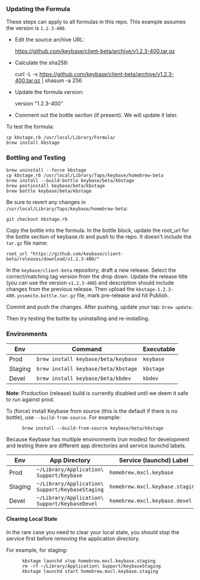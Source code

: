 ### Updating the Formula

These steps can apply to all formulas in this repo.
This example assumes the version is `1.2.3-400`.

- Edit the source archive URL:

    https://github.com/keybase/client-beta/archive/v1.2.3-400.tar.gz

- Calculate the sha256:

    curl -L -s https://github.com/keybase/client-beta/archive/v1.2.3-400.tar.gz | shasum -a 256

- Update the formula version:

    version "1.2.3-400"

- Comment out the bottle section (if present). We will update it later.

To test the formula:

    cp kbstage.rb /usr/local/Library/Formula/
    brew install kbstage

### Bottling and Testing

    brew uninstall --force kbstage
    cp kbstage.rb /usr/local/Library/Taps/keybase/homebrew-beta
    brew install --build-bottle keybase/beta/kbstage
    brew postinstall keybase/beta/kbstage
    brew bottle keybase/beta/kbstage

Be sure to revert any changes in `/usr/local/Library/Taps/keybase/homebrew-beta`:

    git checkout kbstage.rb

Copy the bottle into the formula. In the bottle block, update the root_url for the bottle section of keybase.rb and push to the repo. It doesn't include the `tar.gz` file name:

    root_url "https://github.com/keybase/client-beta/releases/download/v1.2.3-400/"

In the `keybase/client-beta` repository, draft a new release. Select the correct/matching tag version from the drop down.
Update the release title (you can use the version `v1.2.3-400`) and description should include changes from the previous release. Then upload the `kbstage-1.2.3-400.yosemite.bottle.tar.gz` file, mark pre-release and hit Publish.

Commit and push the changes. After pushing, update your tap: `brew update`.

Then try testing the bottle by uninstalling and re-installing.

### Environments

 Env     | Command                             | Executable
 ------- | ----------------------------------- | ----------
 Prod    | `brew install keybase/beta/keybase` | `keybase`  
 Staging | `brew install keybase/beta/kbstage` | `kbstage`  
 Devel   | `brew install keybase/beta/kbdev`   | `kbdev`    

**Note**: Production (release) build is currently disabled until we deem it safe to run against prod.

To (force) install Keybase from source (this is the default if there is no bottle), use `--build-from-source`. For example:

          brew install --build-from-source keybase/beta/kbstage


Because Keybase has multiple environments (run modes) for development and testing there are different app directories and service launchd labels.

 Env     | App Directory                                   | Service (launchd) Label
 ------- | ----------------------------------------------- | ----------
 Prod    | `~/Library/Application\ Support/Keybase`        | `homebrew.mxcl.keybase`  
 Staging | `~/Library/Application\ Support/KeybaseStaging` | `homebrew.mxcl.keybase.staging`  
 Devel   | `~/Library/Application\ Support/KeybaseDevel`   | `homebrew.mxcl.keybase.devel`

#### Clearing Local State

In the rare case you need to clear your local state, you should stop the service first before removing the application directory.

For example, for staging:

          kbstage launchd stop homebrew.mxcl.keybase.staging
          rm -rf ~/Library/Application\ Support/KeybaseStaging
          kbstage launchd start homebrew.mxcl.keybase.staging
